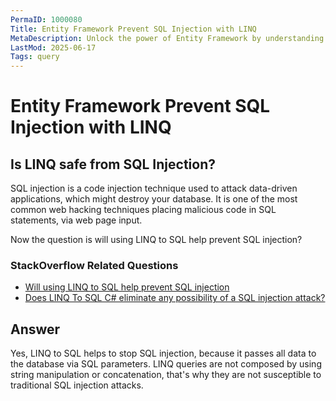```yaml
---
PermaID: 1000080
Title: Entity Framework Prevent SQL Injection with LINQ
MetaDescription: Unlock the power of Entity Framework by understanding how LINQ prevents SQL injection. Learn how LINQ queries work and how they can protect your code from malicious input.
LastMod: 2025-06-17
Tags: query
---
```


# Entity Framework Prevent SQL Injection with LINQ

## Is LINQ safe from SQL Injection?

SQL injection is a code injection technique used to attack data-driven applications, which might destroy your database. It is one of the most common web hacking techniques placing malicious code in SQL statements, via web page input.

Now the question is will using LINQ to SQL help prevent SQL injection?

### StackOverflow Related Questions

 - [Will using LINQ to SQL help prevent SQL injection](https://stackoverflow.com/questions/473173/will-using-linq-to-sql-help-prevent-sql-injection)
 - [Does LINQ To SQL C# eliminate any possibility of a SQL injection attack?](https://stackoverflow.com/questions/6853723/does-linq-to-sql-c-sharp-eliminate-any-possibility-of-a-sql-injection-attack)
## Answer

Yes, LINQ to SQL helps to stop SQL injection, because it passes all data to the database via SQL parameters. LINQ queries are not composed by using string manipulation or concatenation, that's why they are not susceptible to traditional SQL injection attacks.